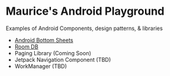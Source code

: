 # Maurice's Android Playground
Examples of Android Components, design patterns, &amp; libraries

- [Android Bottom Sheets](https://github.com/maurice-smith/android/tree/master/bottomsheets)
- [Room DB](https://github.com/maurice-smith/android/tree/master/jetpack_room)
- Paging Library (Coming Soon)
- Jetpack Navigation Component (TBD)
- WorkManager (TBD)
